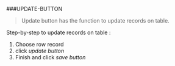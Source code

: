 ###UPDATE-BUTTON

> Update button has the function to update records on table.

Step-by-step to update records on table :

1. Choose row record
2. click *update button*
3. Finish and click *save button*
